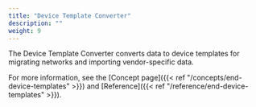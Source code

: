 ```yaml
---
title: "Device Template Converter"
description: ""
weight: 9
---
```


The Device Template Converter converts data to device templates for migrating networks and importing vendor-specific data.

<!--more-->

For more information, see the [Concept page]({{< ref "/concepts/end-device-templates" >}}) and [Reference]({{< ref "/reference/end-device-templates" >}}).
